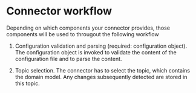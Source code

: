 # Connector workflow
Depending on which components your connector provides, those components will be used to througout the following workflow

1. Configuration validation and parsing (required: configuration object). The configuration object is invoked to validate the content of the configuration file and to parse the content.

2. Topic selection. The connector has to select the topic, which contains the domain model. Any changes subsequently detected are stored in this topic.